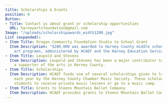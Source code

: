 ```yaml
---
title: Scholarships & Grants
position: 0
Button:
- Title: Contact us about grant or scholarship opportunities
  URL: harneyartsfoundation@gmail.com
Image: "/uploads/scholarshipawards_width1200.jpg"
List (expanded):
- Item Title: Oregon Community Foundation Studio to School Grant
  Item Description: "$280,000 was awarded to Harney County middle school music and
    art programs, administered by HCAEF and the Harney Education Service District."
- Item Title: Leupold and Stevens
  Item Description: Leupold and Stevens has been a major contributor to HCAEF and
    a supporter of the arts in Harney County.
- Item Title: Scholarships
  Item Description: HCAEF funds one of several scholarships given to local students
    each year by the Harney County Chamber Music Society. These scholarships allow
    students to receive private music lessons or go to a music camp.
- Item Title: Grants to Steens Mountain Ballet Company
  Item Description: HCAEF provides grants to Steens Mountain Ballet Company.
---
```




